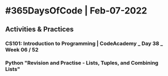 # #365DaysOfCode | Feb-07-2022
## Activities & Practices    
### CS101: Introduction to Programming | CodeAcademy _ Day 38 _ Week 06 / 52    
### Python "Revision and Practise - Lists, Tuples, and Combining Lists"    


